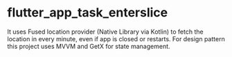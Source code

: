 # flutter_app_task_enterslice

It uses Fused location provider (Native Library via Kotlin) to fetch the location in every minute, even if app is closed or restarts. For design pattern this project uses MVVM and GetX for state management.
